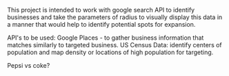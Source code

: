 This project is intended to work with google search API to identify businesses and take the parameters of radius to visually display this data in a manner that would help to identify potential spots for expansion. 

API's to be used:
Google Places - to gather business information that matches similarly to targeted business.
US Census Data: identify centers of population and map density or locations of high population for targeting. 

Pepsi vs coke? 